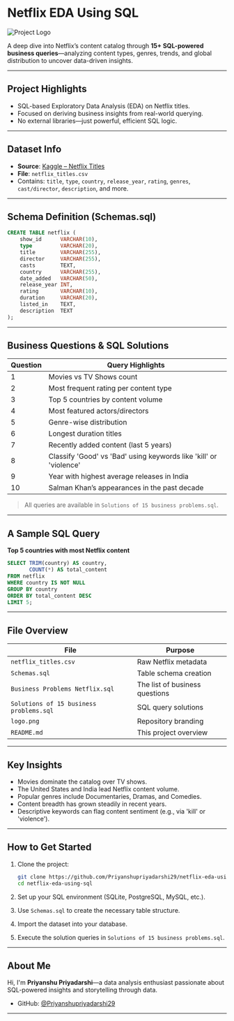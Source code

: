 #  Netflix EDA Using SQL

![Project Logo](https://github.com/Priyanshupriyadarshi29/netflix-eda-using-sql/blob/main/logo.png)

A deep dive into Netflix’s content catalog through **15+ SQL-powered business queries**—analyzing content types, genres, trends, and global distribution to uncover data-driven insights.

---

##  Project Highlights

- SQL-based Exploratory Data Analysis (EDA) on Netflix titles.
- Focused on deriving business insights from real-world querying.
- No external libraries—just powerful, efficient SQL logic.

---

##  Dataset Info

- **Source**: [Kaggle – Netflix Titles](https://www.kaggle.com/datasets/shivamb/netflix-shows)
- **File**: `netflix_titles.csv`
- Contains: `title`, `type`, `country`, `release_year`, `rating`, `genres`, `cast/director`, `description`, and more.

---

##  Schema Definition (Schemas.sql)

```sql
CREATE TABLE netflix (
    show_id      VARCHAR(10),
    type         VARCHAR(20),
    title        VARCHAR(255),
    director     VARCHAR(255),
    casts        TEXT,
    country      VARCHAR(255),
    date_added   VARCHAR(50),
    release_year INT,
    rating       VARCHAR(10),
    duration     VARCHAR(20),
    listed_in    TEXT,
    description  TEXT
);
```

---

##  Business Questions & SQL Solutions

| Question | Query Highlights |
|---------|-------------------|
| 1 | Movies vs TV Shows count |
| 2 | Most frequent rating per content type |
| 3 | Top 5 countries by content volume |
| 4 | Most featured actors/directors |
| 5 | Genre-wise distribution |
| 6 | Longest duration titles |
| 7 | Recently added content (last 5 years) |
| 8 | Classify 'Good' vs 'Bad' using keywords like 'kill' or 'violence' |
| 9 | Year with highest average releases in India |
|10 | Salman Khan’s appearances in the past decade |

> All queries are available in `Solutions of 15 business problems.sql`.

---

##  A Sample SQL Query

**Top 5 countries with most Netflix content**

```sql
SELECT TRIM(country) AS country,
       COUNT(*) AS total_content
FROM netflix
WHERE country IS NOT NULL
GROUP BY country
ORDER BY total_content DESC
LIMIT 5;
```

---

##  File Overview

| File | Purpose |
|------|---------|
| `netflix_titles.csv` | Raw Netflix metadata |
| `Schemas.sql` | Table schema creation |
| `Business Problems Netflix.sql` | The list of business questions |
| `Solutions of 15 business problems.sql` | SQL query solutions |
| `logo.png` | Repository branding |
| `README.md` | This project overview |

---

##  Key Insights

- Movies dominate the catalog over TV shows.
- The United States and India lead Netflix content volume.
- Popular genres include Documentaries, Dramas, and Comedies.
- Content breadth has grown steadily in recent years.
- Descriptive keywords can flag content sentiment (e.g., via 'kill' or 'violence').

---

##  How to Get Started

1. Clone the project:
   ```bash
   git clone https://github.com/Priyanshupriyadarshi29/netflix-eda-using-sql.git
   cd netflix-eda-using-sql
   ```

2. Set up your SQL environment (SQLite, PostgreSQL, MySQL, etc.).

3. Use `Schemas.sql` to create the necessary table structure.

4. Import the dataset into your database.

5. Execute the solution queries in `Solutions of 15 business problems.sql`.

---

##  About Me

Hi, I'm **Priyanshu Priyadarshi**—a data analysis enthusiast passionate about SQL-powered insights and storytelling through data.

- GitHub: [@Priyanshupriyadarshi29](https://github.com/Priyanshupriyadarshi29)  

---


